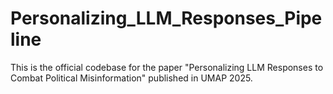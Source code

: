 # Personalizing_LLM_Responses_Pipeline
This is the official codebase for the paper "Personalizing LLM Responses to Combat Political Misinformation" published in UMAP 2025.
